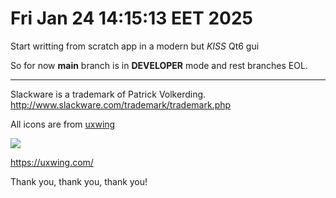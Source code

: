 # Fri Jan 24 14:15:13 EET 2025
Start writting from scratch app in a modern but *KISS* Qt6 gui<br>

So for now **main** branch is in **DEVELOPER** mode and rest branches EOL.<br>

---



Slackware is a trademark of Patrick Volkerding.
http://www.slackware.com/trademark/trademark.php

All icons are from [uxwing](https://uxwing.com/license/)

![](https://uxwing.com/wp-content/themes/uxwing/images/logo.svg)

https://uxwing.com/

Thank you, thank you, thank you!
